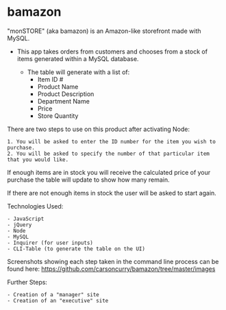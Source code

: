 # bamazon

"monSTORE" (aka bamazon) is an Amazon-like storefront made with MySQL. 

- This app takes orders from customers and chooses from a stock of items generated within a MySQL database. 

    - The table will generate with a list of: 
        - Item ID #
        - Product Name
        - Product Description
        - Department Name
        - Price
        - Store Quantity

There are two steps to use on this product after activating Node: 

    1. You will be asked to enter the ID number for the item you wish to purchase. 
    2. You will be asked to specify the number of that particular item that you would like. 

If enough items are in stock you will receive the calculated price of your purchase the table will update to show how many remain. 

If there are not enough items in stock the user will be asked to start again. 

Technologies Used: 

    - JavaScript
    - jQuery
    - Node
    - MySQL
    - Inquirer (for user inputs)
    - CLI-Table (to generate the table on the UI)

Screenshots showing each step taken in the command line process can be found here: https://github.com/carsoncurry/bamazon/tree/master/images

Further Steps: 

    - Creation of a "manager" site
    - Creation of an "executive" site
